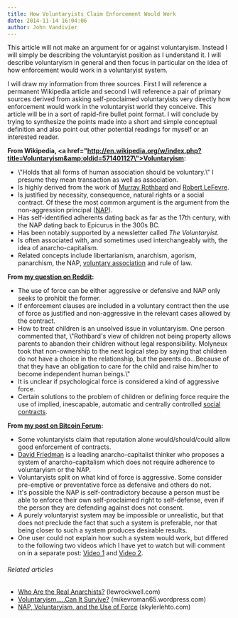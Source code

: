 ```yaml
---
title: How Voluntaryists Claim Enforcement Would Work
date: 2014-11-14 16:04:06
author: John Vandivier
---
```




This article will not make an argument for or against voluntaryism. Instead I will simply be describing the voluntaryist position as I understand it. I will describe voluntaryism in general and then focus in particular on the idea of how enforcement would work in a voluntaryist system.

I will draw my information from three sources. First I will reference a permanent Wikipedia article and second I will reference a pair of primary sources derived from asking self-proclaimed voluntaryists very directly how enforcement would work in the voluntaryist world they conceive. This article will be in a sort of rapid-fire bullet point format. I will conclude by trying to synthesize the points made into a short and simple conceptual definition and also point out other potential readings for myself or an interested reader.

<strong>From Wikipedia, <a href=\"http://en.wikipedia.org/w/index.php?title=Voluntaryism&amp;oldid=571401127\">Voluntaryism</a>:</strong>
<ul>
	<li>\"Holds that all forms of human association should be voluntary.\" I presume they mean transaction as well as association.</li>
	<li>Is highly derived from the work of <a class=\"zem_slink\" title=\"Murray Rothbard\" href=\"http://en.wikipedia.org/wiki/Murray_Rothbard\" target=\"_blank\" rel=\"wikipedia\">Murray Rothbard</a> and <a class=\"zem_slink\" title=\"Robert LeFevre\" href=\"http://en.wikipedia.org/wiki/Robert_LeFevre\" target=\"_blank\" rel=\"wikipedia\">Robert LeFevre</a>.</li>
	<li>Is justified by necessity, consequence, natural rights or a social contract. Of these the most common argument is the argument from the non-aggression principal (<a class=\"zem_slink\" title=\"Non-aggression principle\" href=\"http://en.wikipedia.org/wiki/Non-aggression_principle\" target=\"_blank\" rel=\"wikipedia\">NAP</a>).</li>
	<li>Has self-identified adherents dating back as far as the 17th century, with the NAP dating back to Epicurus in the 300s BC.</li>
	<li>Has been notably supported by a newsletter called <em>The Voluntaryist.</em></li>
	<li>Is often associated with, and sometimes used interchangeably with, the idea of anarcho-capitalism.</li>
	<li>Related concepts include libertarianism, anarchism, agorism, panarchism, the NAP, <a class=\"zem_slink\" title=\"Voluntary association\" href=\"http://en.wikipedia.org/wiki/Voluntary_association\" target=\"_blank\" rel=\"wikipedia\">voluntary association</a> and rule of law.</li>
</ul>
<strong>From <a href=\"http://www.reddit.com/r/voluntaryism/comments/1m1cfl/how_to_have_enforcement_in_voluntaryism/\">my question on Reddit</a>:</strong>
<ul>
	<li>The use of force can be either aggressive or defensive and NAP only seeks to prohibit the former.</li>
	<li>If enforcement clauses are included in a voluntary contract then the use of force as justified and non-aggressive in the relevant cases allowed by the contract.</li>
	<li>How to treat children is an unsolved issue in voluntaryism. One person commented that, \"Rothbard's view of children not being property allows parents to abandon their children without legal responsibility. Molyneux took that non-ownership to the next logical step by saying that children do not have a choice in the relationship, but the parents do...Because of that they have an obligation to care for the child and raise him/her to become independent human beings.\"</li>
	<li>It is unclear if psychological force is considered a kind of aggressive force.</li>
	<li>Certain solutions to the problem of children or defining force require the use of implied, inescapable, automatic and centrally controlled <a class=\"zem_slink\" title=\"Social contract\" href=\"http://en.wikipedia.org/wiki/Social_contract\" target=\"_blank\" rel=\"wikipedia\">social contracts</a>.</li>
</ul>
<strong>From <a href=\"https://bitcointalk.org/index.php?topic=291110.new#new\">my post on Bitcoin Forum</a>:</strong>
<ul>
	<li>Some voluntaryists claim that reputation alone would/should/could allow good enforcement of contracts.</li>
	<li><a class=\"zem_slink\" title=\"David D. Friedman\" href=\"http://en.wikipedia.org/wiki/David_D._Friedman\" target=\"_blank\" rel=\"wikipedia\">David Friedman</a> is a leading anarcho-capitalist thinker who proposes a system of anarcho-capitalism which does not require adherence to voluntaryism or the NAP.</li>
	<li>Voluntaryists split on what kind of force is aggressive. Some consider pre-emptive or preventative force as defensive and others do not.</li>
	<li>It's possible the NAP is self-contradictory because a person must be able to enforce their own self-proclaimed right to self-defense, even if the person they are defending against does not consent.</li>
	<li>A purely voluntaryist system may be impossible or unrealistic, but that does not preclude the fact that such a system is preferable, nor that being closer to such a system produces desirable results.</li>
	<li>One user could not explain how such a system would work, but differed to the following two videos which I have yet to watch but will comment on in a separate post: <a href=\"http://www.youtube.com/watch?v=KXNRzI64L9Q\">Video 1</a> and <a href=\"http://www.youtube.com/watch?v=RILDjo4EXV8\">Video 2</a>.</li>
</ul>
<h6 class=\"zemanta-related-title\" style=\"font-size:1em;\">Related articles</h6>
<ul class=\"zemanta-article-ul\">
	<li class=\"zemanta-article-ul-li\"><a href=\"http://www.lewrockwell.com/2013/09/ryan-mcmaken/real-anarchists/\" target=\"_blank\">Who Are the Real Anarchists?</a> (lewrockwell.com)</li>
	<li class=\"zemanta-article-ul-li\"><a href=\"http://mikevroman65.wordpress.com/2013/08/09/voluntaryism-can-it-survive/\" target=\"_blank\">Voluntaryism.....Can It Survive?</a> (mikevroman65.wordpress.com)</li>
	<li class=\"zemanta-article-ul-li\"><a href=\"http://skylerlehto.com/2013/09/08/nap-voluntaryism-and-the-use-of-force/\" target=\"_blank\">NAP, Voluntaryism, and the Use of Force</a> (skylerlehto.com)</li>
</ul>